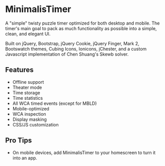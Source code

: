 # MinimalisTimer
A "simple" twisty puzzle timer optimized for both desktop and mobile. The timer's main goal to pack as much functionality as possible into a simple, clean, and elegant UI.

Built on jQuery, Bootstrap, jQuery Cookie, jQuery Finger, Mark 2, Bootswatch themes, Cubing Icons, Ionicons, jChester, and a custom Javascript implementation of Chen Shuang's Skewb solver.

## Features
- Offline support
- Theater mode
- Time storage
- Time statistics
- All WCA timed events (except for MBLD)
- Mobile-optimized
- WCA inspection
- Display masking
- CSS/JS customization

## Pro Tips
- On mobile devices, add MinimalisTimer to your homescreen to turn it into an app.
